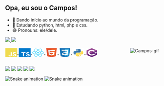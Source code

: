 ## Opa, eu sou o Campos!

- 🔭 Dando início ao mundo da programação.
- 🌱 Estudando python, html, php e css.
- 😄 Pronouns: ele/dele.

<div>
  <a href="https://beacons.ai/c-Campos-ss">
  <img height="180em" src="https://github-readme-stats.vercel.app/api?username=c-Campos-ss&show_icons=true&theme=highcontrast&include_all_commits=true&count_private=true"/>
  <img height="180em" src="https://github-readme-stats.vercel.app/api/top-langs/?username=c-Campos-ss&layout=compact&langs_count=16&theme=highcontrast"/>
</div>
  
<div style="display: inline_block"><br>
  <img align="center" alt="Campos-Js" height="30" width="40" src="https://raw.githubusercontent.com/devicons/devicon/master/icons/javascript/javascript-plain.svg">
  <img align="center" alt="Campos-Ts" height="30" width="40" src="https://raw.githubusercontent.com/devicons/devicon/master/icons/typescript/typescript-plain.svg">
  <img align="center" alt="Campos-React" height="30" width="40" src="https://raw.githubusercontent.com/devicons/devicon/master/icons/react/react-original.svg">
  <img align="center" alt="Campos-HTML" height="30" width="40" src="https://raw.githubusercontent.com/devicons/devicon/master/icons/html5/html5-original.svg">
  <img align="center" alt="Campos-CSS" height="30" width="40" src="https://raw.githubusercontent.com/devicons/devicon/master/icons/css3/css3-original.svg">
  <img align="center" alt="Campos-Python" height="30" width="40" src="https://raw.githubusercontent.com/devicons/devicon/master/icons/python/python-original.svg">
  <img align="center" alt="Campos-Csharp" height="30" width="40" src="https://raw.githubusercontent.com/devicons/devicon/master/icons/csharp/csharp-original.svg">
  <img align="right" alt="Campos-gif" src="https://media.discordapp.net/attachments/698304041272475678/894754018868490270/e4a90ae0-36c2-4ebc-99ab-ee6a50d5b7ab_1.jpg">
</div>
  
##
  
<div>
  <a href="https://www.youtube.com/channel/UCKTxmRNLuaU9bPzulEz9Qeg" target="_blank"><img src="https://img.shields.io/badge/YouTube-FF0000?style=for-the-badge&logo=youtube&logoColor=white" target="_blank"></a>
  <a href="https://instagram.com/c4mp02" target="_blank"><img src="https://img.shields.io/badge/-Instagram-%23E4405F?style=for-the-badge&logo=instagram&logoColor=white" target="_blank"></a>
 	<a href="https://www.twitch.tv/C4MP02" target="_blank"><img src="https://img.shields.io/badge/Twitch-9146FF?style=for-the-badge&logo=twitch&logoColor=white" target="_blank"></a>
 <a href="https://discord.gg/gpSkRupb7g" target="_blank"><img src="https://img.shields.io/badge/Discord-7289DA?style=for-the-badge&logo=discord&logoColor=white" target="_blank"></a> 
  <a href = "caua.campos310506@gmail.com"><img src="https://img.shields.io/badge/Gmail-D14836?style=for-the-badge&logo=gmail&logoColor=white" target="_blank"></a> 
</div>

![Snake animation](https://github.com/rafaballerini/rafaballerini2/blob/output/github-contribution-grid-snake.svg)
![Snake animation](https://github.com/rafaballerini2/rafaballerini2/blob/output/github-contribution-grid-snake.svg)
